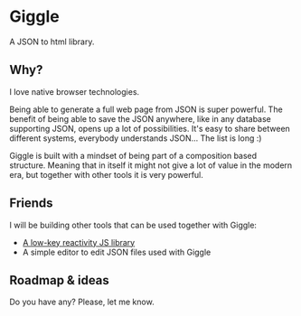 # Giggle

A JSON to html library.

## Why?

I love native browser technologies.

Being able to generate a full web page from JSON is super powerful. The benefit of being able to save the JSON anywhere, like in any database supporting JSON, opens up a lot of possibilities. It's easy to share between different systems, everybody understands JSON... The list is long :)

Giggle is built with a mindset of being part of a composition based structure. Meaning that in itself it might not give a lot of value in the modern era, but together with other tools it is very powerful.

## Friends

I will be building other tools that can be used together with Giggle:

- [A low-key reactivity JS library](https://github.com/sebkolind/praxy)
- A simple editor to edit JSON files used with Giggle

## Roadmap & ideas

Do you have any? Please, let me know.
